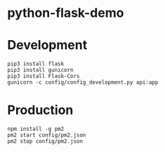# python-flask-demo

# Development
```
pip3 install flask
pip3 install gunicorn
pip3 install Flask-Cors
gunicorn -c config/config_development.py api:app
```

# Production
```
npm install -g pm2
pm2 start config/pm2.json
pm2 stop config/pm2.json
```